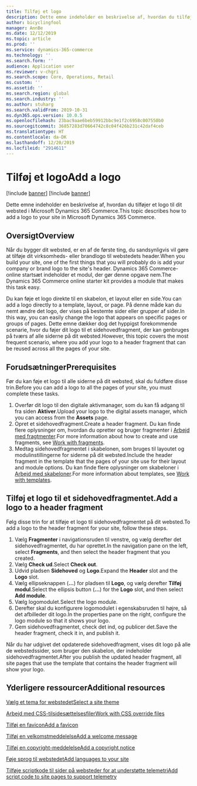 ```yaml
---
title: Tilføj et logo
description: Dette emne indeholder en beskrivelse af, hvordan du tilføjer et logo til dit websted i Microsoft Dynamics 365 Commerce.
author: bicyclingfool
manager: AnnBe
ms.date: 12/12/2019
ms.topic: article
ms.prod: ''
ms.service: dynamics-365-commerce
ms.technology: ''
ms.search.form: ''
audience: Application user
ms.reviewer: v-chgri
ms.search.scope: Core, Operations, Retail
ms.custom: ''
ms.assetid: ''
ms.search.region: global
ms.search.industry: ''
ms.author: stuharg
ms.search.validFrom: 2019-10-31
ms.dyn365.ops.version: 10.0.5
ms.openlocfilehash: 23bac9aae6beb59912bbc9e1f2c6958c007550b0
ms.sourcegitcommit: 36857283d70664742c8c04f426b231c42daf4ceb
ms.translationtype: HT
ms.contentlocale: da-DK
ms.lasthandoff: 12/20/2019
ms.locfileid: "2914611"
---
```

# <a name="add-a-logo"></a><span data-ttu-id="fd859-103">Tilføj et logo</span><span class="sxs-lookup"><span data-stu-id="fd859-103">Add a logo</span></span>

[!include [banner](includes/preview-banner.md)]
[!include [banner](includes/banner.md)]

<span data-ttu-id="fd859-104">Dette emne indeholder en beskrivelse af, hvordan du tilføjer et logo til dit websted i Microsoft Dynamics 365 Commerce.</span><span class="sxs-lookup"><span data-stu-id="fd859-104">This topic describes how to add a logo to your site in Microsoft Dynamics 365 Commerce.</span></span>

## <a name="overview"></a><span data-ttu-id="fd859-105">Oversigt</span><span class="sxs-lookup"><span data-stu-id="fd859-105">Overview</span></span>

<span data-ttu-id="fd859-106">Når du bygger dit websted, er en af de første ting, du sandsynligvis vil gøre at tilføje dit virksomheds- eller brandlogo til webstedets header.</span><span class="sxs-lookup"><span data-stu-id="fd859-106">When you build your site, one of the first things that you will probably do is add your company or brand logo to the site's header.</span></span> <span data-ttu-id="fd859-107">Dynamics 365 Commerce-online startsæt indeholder et modul, der gør denne opgave nem.</span><span class="sxs-lookup"><span data-stu-id="fd859-107">The Dynamics 365 Commerce online starter kit provides a module that makes this task easy.</span></span>

<span data-ttu-id="fd859-108">Du kan føje et logo direkte til en skabelon, et layout eller en side.</span><span class="sxs-lookup"><span data-stu-id="fd859-108">You can add a logo directly to a template, layout, or page.</span></span> <span data-ttu-id="fd859-109">På denne måde kan du nemt ændre det logo, der vises på bestemte sider eller grupper af sider.</span><span class="sxs-lookup"><span data-stu-id="fd859-109">In this way, you can easily change the logo that appears on specific pages or groups of pages.</span></span> <span data-ttu-id="fd859-110">Dette emne dækker dog det hyppigst forekommende scenarie, hvor du føjer dit logo til et sidehovedfragment, der kan genbruges på tværs af alle siderne på dit websted.</span><span class="sxs-lookup"><span data-stu-id="fd859-110">However, this topic covers the most frequent scenario, where you add your logo to a header fragment that can be reused across all the pages of your site.</span></span>

## <a name="prerequisites"></a><span data-ttu-id="fd859-111">Forudsætninger</span><span class="sxs-lookup"><span data-stu-id="fd859-111">Prerequisites</span></span>

<span data-ttu-id="fd859-112">Før du kan føje et logo til alle siderne på dit websted, skal du fuldføre disse trin.</span><span class="sxs-lookup"><span data-stu-id="fd859-112">Before you can add a logo to all the pages of your site, you must complete these tasks.</span></span>

1. <span data-ttu-id="fd859-113">Overfør dit logo til den digitale aktivmanager, som du kan få adgang til fra siden **Aktiver**.</span><span class="sxs-lookup"><span data-stu-id="fd859-113">Upload your logo to the digital assets manager, which you can access from the **Assets** page.</span></span>
1. <span data-ttu-id="fd859-114">Opret et sidehovedfragment.</span><span class="sxs-lookup"><span data-stu-id="fd859-114">Create a header fragment.</span></span> <span data-ttu-id="fd859-115">Du kan finde flere oplysninger om, hvordan du opretter og bruger fragmenter i [Arbejd med fragtmenter](work-with-fragments.md).</span><span class="sxs-lookup"><span data-stu-id="fd859-115">For more information about how to create and use fragments, see [Work with fragments](work-with-fragments.md).</span></span>
1. <span data-ttu-id="fd859-116">Medtag sidehovedfragmentet i skabelonen, som bruges til layoutet og modulinstillingerne for siderne på dit websted.</span><span class="sxs-lookup"><span data-stu-id="fd859-116">Include the header fragment in the template that the pages of your site use for their layout and module options.</span></span> <span data-ttu-id="fd859-117">Du kan finde flere oplysninger om skabeloner i [Arbejd med skabeloner](work-with-templates.md).</span><span class="sxs-lookup"><span data-stu-id="fd859-117">For more information about templates, see [Work with templates](work-with-templates.md).</span></span>

## <a name="add-a-logo-to-a-header-fragment"></a><span data-ttu-id="fd859-118">Tilføj et logo til et sidehovedfragmentet.</span><span class="sxs-lookup"><span data-stu-id="fd859-118">Add a logo to a header fragment</span></span>

<span data-ttu-id="fd859-119">Følg disse trin for at tilføje et logo til sidehovedfragmentet på dit websted.</span><span class="sxs-lookup"><span data-stu-id="fd859-119">To add a logo to the header fragment for your site, follow these steps.</span></span>

1. <span data-ttu-id="fd859-120">Vælg **Fragmenter** i navigationsruden til venstre, og vælg derefter det sidehovedfragmentet, du har oprettet.</span><span class="sxs-lookup"><span data-stu-id="fd859-120">In the navigation pane on the left, select **Fragments**, and then select the header fragment that you created.</span></span>
2. <span data-ttu-id="fd859-121">Vælg **Check ud**.</span><span class="sxs-lookup"><span data-stu-id="fd859-121">Select **Check out**.</span></span>
3. <span data-ttu-id="fd859-122">Udvid pladsen **Sidehoved** og **Logo**.</span><span class="sxs-lookup"><span data-stu-id="fd859-122">Expand the **Header** slot and the **Logo** slot.</span></span>
4. <span data-ttu-id="fd859-123">Vælg ellipseknappen (**...**) for pladsen til **Logo**, og vælg derefter **Tilføj modul**.</span><span class="sxs-lookup"><span data-stu-id="fd859-123">Select the ellipsis button (**...**) for the **Logo** slot, and then select **Add module**.</span></span>
5. <span data-ttu-id="fd859-124">Vælg logomodulet.</span><span class="sxs-lookup"><span data-stu-id="fd859-124">Select the logo module.</span></span>
6. <span data-ttu-id="fd859-125">Derefter skal du konfigurere logomodulet i egenskabsruden til højre, så det afbilleder dit logo.</span><span class="sxs-lookup"><span data-stu-id="fd859-125">In the properties pane on the right, configure the logo module so that it shows your logo.</span></span>
7. <span data-ttu-id="fd859-126">Gem sidehovedfragmentet, check det ind, og publicer det.</span><span class="sxs-lookup"><span data-stu-id="fd859-126">Save the header fragment, check it in, and publish it.</span></span>

<span data-ttu-id="fd859-127">Når du har udgivet det opdaterede sidehovedfragment, vises dit logo på alle de webstedssider, som bruger den skabelon, der indeholder sidehovedfragmentet.</span><span class="sxs-lookup"><span data-stu-id="fd859-127">After you publish the updated header fragment, all site pages that use the template that contains the header fragment will show your logo.</span></span>

## <a name="additional-resources"></a><span data-ttu-id="fd859-128">Yderligere ressourcer</span><span class="sxs-lookup"><span data-stu-id="fd859-128">Additional resources</span></span>

[<span data-ttu-id="fd859-129">Vælg et tema for webstedet</span><span class="sxs-lookup"><span data-stu-id="fd859-129">Select a site theme</span></span>](select-site-theme.md)

[<span data-ttu-id="fd859-130">Arbejd med CSS-tilsidesættelsesfiler</span><span class="sxs-lookup"><span data-stu-id="fd859-130">Work with CSS override files</span></span>](css-override-files.md)

[<span data-ttu-id="fd859-131">Tilføj en favicon</span><span class="sxs-lookup"><span data-stu-id="fd859-131">Add a favicon</span></span>](add-favicon.md)

[<span data-ttu-id="fd859-132">Tilføj en velkomstmeddelelse</span><span class="sxs-lookup"><span data-stu-id="fd859-132">Add a welcome message</span></span>](add-welcome-message.md)

[<span data-ttu-id="fd859-133">Tilføj en copyright-meddelelse</span><span class="sxs-lookup"><span data-stu-id="fd859-133">Add a copyright notice</span></span>](add-copyright-notice.md)

[<span data-ttu-id="fd859-134">Føje sprog til webstedet</span><span class="sxs-lookup"><span data-stu-id="fd859-134">Add languages to your site</span></span>](add-languages-to-site.md)

[<span data-ttu-id="fd859-135">Tilføje scriptkode til sider på websteder for at understøtte telemetri</span><span class="sxs-lookup"><span data-stu-id="fd859-135">Add script code to site pages to support telemetry</span></span>](add-telemetry.md)

